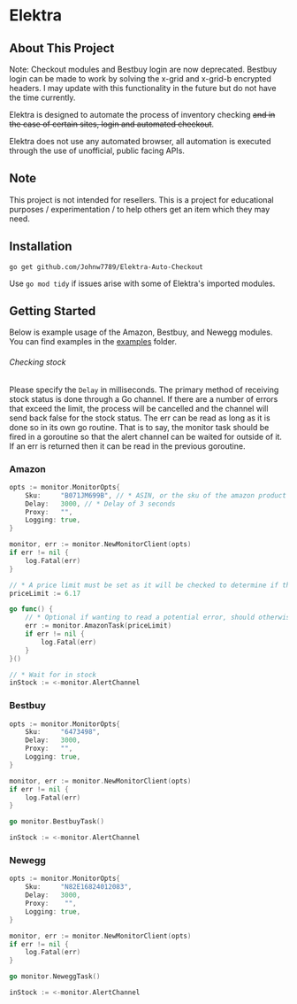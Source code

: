 # Elektra
## About This Project
Note: Checkout modules and Bestbuy login are now deprecated. Bestbuy login can be made to work by solving the x-grid and x-grid-b encrypted headers. I may update with this functionality in the future but do not have the time currently. 

Elektra is designed to automate the process of inventory checking ~~~~and in the case of certain sites, login and automated checkout~~~~.

Elektra does not use any automated browser, all automation is executed through the use of unofficial, public facing APIs.

## Note
This project is not intended for resellers. This is a project for educational purposes / experimentation / to help others get an item which they may need.

## Installation
``go get github.com/Johnw7789/Elektra-Auto-Checkout``

Use ``go mod tidy`` if issues arise with some of Elektra's imported modules.

## Getting Started
Below is example usage of the Amazon, Bestbuy, and Newegg modules. You can find examples in the [examples](https://github.com/Johnw7789/Elektra-Auto-Checkout/tree/main/examples) folder.

###### Checking stock
Please specify the ```Delay``` in milliseconds. The primary method of receiving stock status is done through a Go channel. If there are a number of errors that exceed the limit, the process will be cancelled and the channel will send back false for the stock status. The err can be read as long as it is done so in its own go routine. That is to say, the monitor task should be fired in a goroutine so that the alert channel can be waited for outside of it. If an err is returned then it can be read in the previous goroutine. 

### Amazon
```go
opts := monitor.MonitorOpts{
	Sku:     "B071JM699B", // * ASIN, or the sku of the amazon product
	Delay:   3000, // * Delay of 3 seconds
	Proxy:   "", 
	Logging: true,
}

monitor, err := monitor.NewMonitorClient(opts)
if err != nil {
	log.Fatal(err)
}

// * A price limit must be set as it will be checked to determine if the product is in stock and sold by the correct merchant
priceLimit := 6.17 

go func() {
	// * Optional if wanting to read a potential error, should otherwise just fire like this: go monitor.AmazonTask(priceLimit)
	err := monitor.AmazonTask(priceLimit)
	if err != nil {
		log.Fatal(err)
	}
}()

// * Wait for in stock
inStock := <-monitor.AlertChannel
```

### Bestbuy
```go
opts := monitor.MonitorOpts{
	Sku:     "6473498",
	Delay:   3000,
	Proxy:   "", 
	Logging: true,
}

monitor, err := monitor.NewMonitorClient(opts)
if err != nil {
	log.Fatal(err)
}

go monitor.BestbuyTask()

inStock := <-monitor.AlertChannel
```

### Newegg
```go
opts := monitor.MonitorOpts{
	Sku:     "N82E16824012083",
	Delay:   3000,
	Proxy:    "",
	Logging: true,
}

monitor, err := monitor.NewMonitorClient(opts)
if err != nil {
	log.Fatal(err)
}

go monitor.NeweggTask()

inStock := <-monitor.AlertChannel
```

